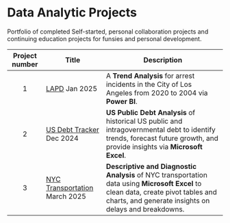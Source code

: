 # Data Analytic Projects
Portfolio of completed Self-started, personal collaboration projects and continuing education projects for funsies and personal development.

| Project number | Title | Description |
| :-----------: | ----------- |----------- |
| 1 | [LAPD](https://github.com/Tiffany-Bergett/Data_Analytic_Projects/tree/main/LAPD) Jan 2025 | A **Trend Analysis** for arrest incidents in the City of Los Angeles from 2020 to 2004 via **Power BI**. |
| 2 | [US Debt Tracker](https://github.com/Tiffany-Bergett/Data_Analytic_Projects/tree/main/US%20Debt%20Tracker) Dec 2024 |  **US Public Debt Analysis** of historical US public and intragovernmental debt to identify trends, forecast future growth, and provide insights via **Microsoft Excel**. |
| 3 | [NYC Transportation](https://github.com/Tiffany-Bergett/Data_Analytic_Projects/tree/main/NYC%20Transportation) March  2025 |  **Descriptive and Diagnostic Analysis** of NYC transportation data using **Microsoft Excel** to clean data, create pivot tables and charts, and generate insights on delays and breakdowns. |
